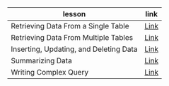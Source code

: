 | lesson                                 | link                                                                                       |
| -------------------------------------- | ------------------------------------------------------------------------------------------ |
| Retrieving Data From a Single Table    | [Link](./retrieving-data-from-a-single-table.md "Retrieving Data From a Single Table ")    |
| Retrieving Data From Multiple Tables   | [Link](./retrieving-data-from-multiple-tables.md "Retrieving Data From Multiple Tables")   |
| Inserting, Updating, and Deleting Data | [Link](./inserting-updating-and-deleting-data.md "Inserting, Updating, and Deleting Data") |
| Summarizing Data                       | [Link](./summarizing-data.md "Summarizing Data")                                           |
| Writing Complex Query                  | [Link](./writing-complex-query.md "Writing Complex Query")                                 |
